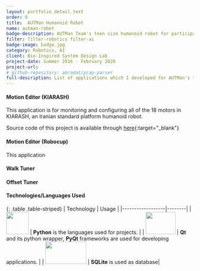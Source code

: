 ```yaml
---
layout: portfolio_detail_text
order: 9
title:  AUTMan Humanoid Robot
name: autman-robot
badge-description: AUTMan Team's teen size humanoid robot for participating in robocup and firacup international competitions
filter: filter-robotics filter-ai
badge-image: badge.jpg
category: Robotics, AI
client: Bio-Inspired System Design Lab
project-date: Summer 2016 - February 2020
project-url:
# github-repository: abradat/pcap-parser
full-description: List of applications which I developed for AUTMan's teen size robot during my research assistance period at Bio-Inspired System Design Lab at Amirkabir University of Technology
---
```

#### Motion Editor (KIARASH)
This application is for monitoring and configuring all of the 18 motors in KIARASH, an Iranian standard platform humanoid robot. 

Source code of this project is available through [here](https://github.com/abradat/aut-motion-py3){:target="_blank"} 
#### Motion Editor (Robocup)
This application 
#### Walk Tuner
#### Offset Tuner
#### Technologies/Languages Used

{: .table .table-striped}
| Technology | Usage |
|------------------|--------|
| <img src="{{'assets/img/portfolio/technologies/python.png' | relative_url}}" width="60" height="60"> | **Python** is the languages used for projects. |
| <img src="{{'assets/img/portfolio/technologies/qt.png' | relative_url}}" width="80" height="60"> | **Qt** and its python wrapper, **PyQt** frameworks are used for developing applications. |
| <img src="{{'assets/img/portfolio/technologies/sqlite.png' | relative_url}}" width="110" height="60"> | **SQLite** is used as database|